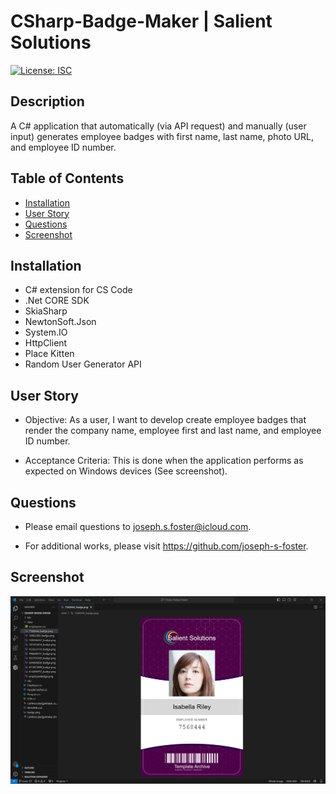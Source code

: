 # CSharp-Badge-Maker | Salient Solutions

[![License: ISC](https://img.shields.io/badge/License-ISC-blue.svg)](https://opensource.org/licenses/ISC)

## Description

A C# application that automatically (via API request) and manually (user input) generates employee badges with first name, last name, photo URL, and employee ID number.

  ## Table of Contents

  - [Installation](#installation)
  - [User Story](#user-story)
  - [Questions](#questions)
  - [Screenshot](#screenshot)

  ## Installation

  - C# extension for CS Code
  - .Net CORE SDK
  - SkiaSharp
  - NewtonSoft.Json
  - System.IO
  - HttpClient
  - Place Kitten
  - Random User Generator API

  ## User Story

  - Objective:
    As a user, I want to develop create employee badges that render the company name, employee first and last name, and employee ID number.

  - Acceptance Criteria:
    This is done when the application performs as expected on Windows devices (See screenshot). 

  ## Questions

  - Please email questions to joseph.s.foster@icloud.com.

  - For additional works, please visit https://github.com/joseph-s-foster.

  ## Screenshot

  ![screenshot of webpage](./Screenshot.png)
